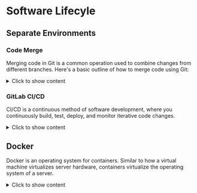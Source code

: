 

# Software Lifecyle

## Separate Environments

### Code Merge

Merging code in Git is a common operation used to combine changes from different branches. Here's a basic outline of how to merge code using Git:
  <details>
  <summary>Click to show content</summary>
    
<br>
    
1.	Fork the Repository: If you haven't already, fork the repository you want to contribute to. This creates a copy of the repository under your GitHub account.

![image](https://github.com/lucasmargui/React_Software_Lifecycle/assets/157809964/b2abe3ca-21eb-4530-8b25-fc27b6db2432)

------------------------------------
<br>
2.	Clone Your Fork: Clone your forked repository to your local machine using the git clone command. Replace <repository-url> with the URL of your fork:

```
git clone <repository-url>
```
------------------------------------
<br>
3.	Add Remote Upstream: Add the original repository as a remote named "upstream" to keep your local copy synced with the original project. This step is optional but highly recommended:

```
git remote add upstream <original-repository-url>
```
------------------------------------
<br>
4.	Create a New Branch: Create a new branch to work on your changes. The branch name should be descriptive of the changes you're making:

```
git checkout -b feature-branch
```
------------------------------------
<br>
5.	Make Changes: Make your desired changes to the codebase. You can use your favorite text editor or an integrated development environment (IDE).

------------------------------------
<br>
6.	Stage Changes: Once you've made your changes, stage them for commit:

```
git add .
```
Replace . with specific files if you only want to stage certain files.
------------------------------------
<br>
7.	Commit Changes: Commit your changes with a descriptive commit message:


```
git commit -m "Brief description of changes" 
```
- feat: (new feature for the user, not a new feature for build script)
- fix: (bug fix for the user, not a fix to a build script)
- docs: (changes to the documentation)
- style: (formatting, missing semi colons, etc; no production code change)
- refactor: (refactoring production code, eg. renaming a variable)
- test: (adding missing tests, refactoring tests; no production code change)
- chore: (updating grunt tasks etc; no production code change)


------------------------------------
<br>
8.	Push Changes to Your Fork: Push your changes to your forked repository on GitHub:

```
git push origin feature-branch
``` 
------------------------------------
<br>
9.	Create Pull Request: Visit your forked repository on GitHub, and you should see a prompt to create a pull request for the branch you just pushed. Click on it, and GitHub will guide you through the process of creating a pull request.

------------------------------------
<br>
10.	Describe Your Changes: Give your pull request a descriptive title and description. Explain what changes you've made and why they're necessary.

------------------------------------
<br>
11.	Submit Pull Request: Once you've filled out the pull request form, submit your pull request. It will be reviewed by the maintainers of the original repository.

------------------------------------
<br>
12.	Respond to Feedback: If the maintainers request changes or have feedback, make the necessary adjustments to your code locally, commit the changes, and push them to your fork. The pull request will be updated automatically.

------------------------------------
<br>
13.	Merge Pull Request: Once your pull request is approved, a project maintainer will merge your changes into the main branch of the original repository.

------------------------------------
<br>
14.	Sync Your Fork: Periodically, sync your fork with the original repository to ensure your local copy is up to date. You can do this by fetching changes from the upstream repository and merging them into your local branch.

 </details>

### GitLab CI/CD

CI/CD is a continuous method of software development, where you continuously build, test, deploy, and monitor iterative code changes.

  <details>
  <summary>Click to show content</summary>

#### Import project github to gitlab

![image](https://github.com/lucasmargui/React_Software_Lifecycle/assets/157809964/27c9fbdf-0079-4e10-9f9d-fc1e289c27a6)


#### Create a .gitlab-ci.yml file

![image](https://github.com/lucasmargui/React_Software_Lifecycle/assets/157809964/1068e24b-5824-4b17-9f55-f29e4d1dcfb4)


#### Status of your pipeline and jobs 

![image](https://github.com/lucasmargui/React_Software_Lifecycle/assets/157809964/72873793-cb84-40b0-a252-d58399bff2d1)

![image](https://github.com/lucasmargui/React_Software_Lifecycle/assets/157809964/482f22f6-0e51-4183-a145-2c3c0867c619)

![image](https://github.com/lucasmargui/React_Software_Lifecycle/assets/157809964/7653af73-69eb-42bf-b186-b5c98ae68f0b)


</details>

## Docker

Docker is an operating system for containers. Similar to how a virtual machine virtualizes server hardware, containers virtualize the operating system of a server.

  <details>
  <summary>Click to show content</summary>
    
  <br>

### Create a Dockerfile

![image](https://github.com/lucasmargui/React_Software_Lifecycle/assets/157809964/a7c39314-d46d-4fd5-8278-8cc03bdf2cab)

#### Configure Dockerfile

![image](https://github.com/lucasmargui/React_Software_Lifecycle/assets/157809964/c3c152fc-e632-4d90-bac4-6eea9be71f38)

- "FROM node:20-alpine" is the version of node
- “WORKDIR /APP” is the working directory
- “COPY package*.json .” means we are copying all files starting with package and ending with .json and copying to . (dot), which represents the destination, and the destination '.' is /app
- “COPY tsconfig.json .” copying tsconfig to /app
  “COPY . .” is the same as copying everything from the current directory to the destination /app, but we don't want to copy node_modules, so we create a .dockerignore
- “RUN npm install”

We can copy everything from the directory to our WORKDIR /app

- “EXPOSE 5173” = the port we will be working with in this Docker image

- “CMD ["npm", "run", "dev"]” = command in the terminal to execute the project

  

### Build the image

```
docker build -t react-app-dockerize:dev .
```

### View the images

```
docker images
```

### Run the Docker

```
docker run -p react-app-dockerize:dev
```

 </details>
  


  



